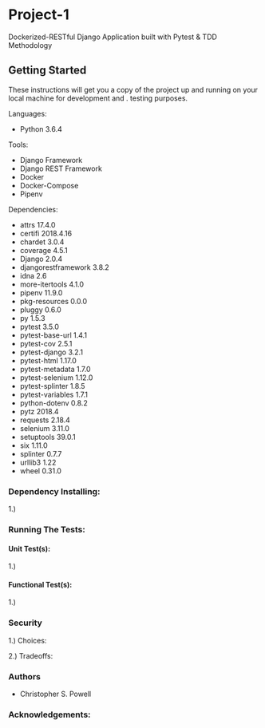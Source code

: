 # Project-1

Dockerized-RESTful Django Application built with Pytest & TDD Methodology

## Getting Started

These instructions will get you a copy of
the project up and running on your
local machine for development and .
testing purposes.

Languages:

- Python 3.6.4

Tools:

- Django Framework
- Django REST Framework
- Docker
- Docker-Compose
- Pipenv

Dependencies:

- attrs               17.4.0
- certifi             2018.4.16
- chardet             3.0.4
- coverage            4.5.1
- Django              2.0.4
- djangorestframework 3.8.2
- idna                2.6
- more-itertools      4.1.0
- pipenv              11.9.0
- pkg-resources       0.0.0
- pluggy              0.6.0
- py                  1.5.3
- pytest              3.5.0
- pytest-base-url     1.4.1
- pytest-cov          2.5.1
- pytest-django       3.2.1
- pytest-html         1.17.0
- pytest-metadata     1.7.0
- pytest-selenium     1.12.0
- pytest-splinter     1.8.5
- pytest-variables    1.7.1
- python-dotenv       0.8.2
- pytz                2018.4
- requests            2.18.4
- selenium            3.11.0
- setuptools          39.0.1
- six                 1.11.0
- splinter            0.7.7
- urllib3             1.22
- wheel               0.31.0

### Dependency Installing:

1.)


### Running The Tests:


#### Unit Test(s):

1.)

#### Functional Test(s):

1.)

### Security

1.) Choices:

2.) Tradeoffs:

### Authors

- Christopher S. Powell

### Acknowledgements:
